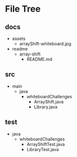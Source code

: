# File Tree
## docs
  - assets
    - arrayShift-whiteboard.jpg
  - readme
    - array-shift
      - README.md
## src
  - main
    - java
      - whiteboardChallenges
        - ArrayShift.java
        - Library.java
## test
  - java
    - whiteboardChallenges
      - ArrayShiftTest.java
      - LibraryTest.java

